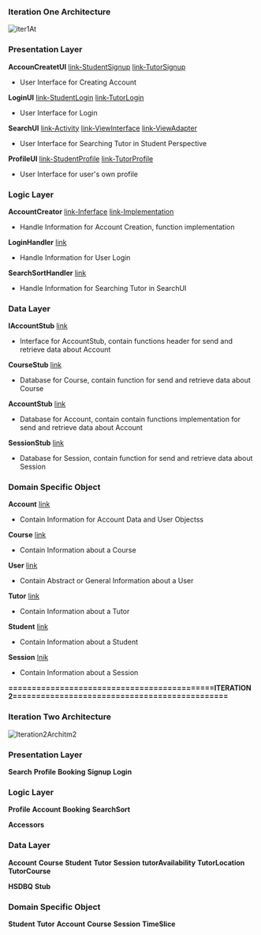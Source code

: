 
### **Iteration One Architecture**


![iter1At](/uploads/6433922d23cc5828ad32d8f54d9fdba6/iter1At.jpg)



### **Presentation Layer**
**AccounCreatetUI**
[link-StudentSignup](https://code.cs.umanitoba.ca/comp3350-winter2024/git-gud-a02-2/-/blob/dev/app/src/main/java/comp3350/teachreach/presentation/StudentSignUpActivity.java?ref_type=heads)
[link-TutorSignup](https://code.cs.umanitoba.ca/comp3350-winter2024/git-gud-a02-2/-/blob/dev/app/src/main/java/comp3350/teachreach/presentation/TutorSignUpActivity.java?ref_type=heads)
- User Interface for Creating Account

**LoginUI**
[link-StudentLogin](https://code.cs.umanitoba.ca/comp3350-winter2024/git-gud-a02-2/-/blob/dev/app/src/main/java/comp3350/teachreach/presentation/StudentLoginActivity.java?ref_type=heads)
[link-TutorLogin](https://code.cs.umanitoba.ca/comp3350-winter2024/git-gud-a02-2/-/blob/dev/app/src/main/java/comp3350/teachreach/presentation/TutorLoginActivity.java?ref_type=heads)
- User Interface for Login

**SearchUI**
[link-Activity](https://code.cs.umanitoba.ca/comp3350-winter2024/git-gud-a02-2/-/blob/dev/app/src/main/java/comp3350/teachreach/presentation/SearchActivity.java?ref_type=heads)
[link-ViewInterface](https://code.cs.umanitoba.ca/comp3350-winter2024/git-gud-a02-2/-/blob/main/app/src/main/java/comp3350/teachreach/presentation/SearchRecyclerViewAdapter.java?ref_type=heads)
[link-ViewAdapter](https://code.cs.umanitoba.ca/comp3350-winter2024/git-gud-a02-2/-/blob/dev/app/src/main/java/comp3350/teachreach/presentation/SearchRecyclerViewAdapter.java?ref_type=heads)
- User Interface for Searching Tutor in Student Perspective

**ProfileUI**
[link-StudentProfile](https://code.cs.umanitoba.ca/comp3350-winter2024/git-gud-a02-2/-/blob/dev/app/src/main/java/comp3350/teachreach/presentation/StudentProfileActivity.java?ref_type=heads)
[link-TutorProfile](https://code.cs.umanitoba.ca/comp3350-winter2024/git-gud-a02-2/-/blob/dev/app/src/main/java/comp3350/teachreach/presentation/TutorProfileActivity.java?ref_type=heads)
- User Interface for user's own profile

### **Logic Layer**
**AccountCreator**
[link-Inferface](https://code.cs.umanitoba.ca/comp3350-winter2024/git-gud-a02-2/-/blob/dev/app/src/main/java/comp3350/teachreach/logic/IAccountCreator.java?ref_type=heads)
[link-Implementation](https://code.cs.umanitoba.ca/comp3350-winter2024/git-gud-a02-2/-/blob/dev/app/src/main/java/comp3350/teachreach/logic/AccountCreator.java?ref_type=heads)
- Handle Information for Account Creation, function implementation

**LoginHandler**
[link](https://code.cs.umanitoba.ca/comp3350-winter2024/git-gud-a02-2/-/blob/dev/app/src/main/java/comp3350/teachreach/logic/LoginHandler.java?ref_type=heads)
- Handle Information for User Login

**SearchSortHandler**
[link](https://code.cs.umanitoba.ca/comp3350-winter2024/git-gud-a02-2/-/blob/dev/app/src/main/java/comp3350/teachreach/logic/SearchSortHandler.java?ref_type=heads)
- Handle Information for Searching Tutor in SearchUI

### **Data Layer**
**IAccountStub**
[link](https://code.cs.umanitoba.ca/comp3350-winter2024/git-gud-a02-2/-/blob/dev/app/src/main/java/comp3350/teachreach/data/IAccountPersistence.java?ref_type=heads)
- Interface for AccountStub, contain functions header for send and retrieve data about Account

**CourseStub**
[link](https://code.cs.umanitoba.ca/comp3350-winter2024/git-gud-a02-2/-/blob/dev/app/src/main/java/comp3350/teachreach/data/CourseStub.java?ref_type=heads)
- Database for Course, contain function for send and retrieve data about Course

**AccountStub**
[link](https://code.cs.umanitoba.ca/comp3350-winter2024/git-gud-a02-2/-/blob/dev/app/src/main/java/comp3350/teachreach/data/AccountStub.java?ref_type=heads)
- Database for Account, contain  contain functions implementation for send and retrieve data about Account

**SessionStub**
[link](https://code.cs.umanitoba.ca/comp3350-winter2024/git-gud-a02-2/-/blob/dev/app/src/main/java/comp3350/teachreach/data/SessionStub.java?ref_type=heads)
- Database for Session, contain function for send and retrieve data about Session

### **Domain Specific Object**
**Account**
[link](https://code.cs.umanitoba.ca/comp3350-winter2024/git-gud-a02-2/-/blob/dev/app/src/main/java/comp3350/teachreach/objects/Account.java?ref_type=heads)
- Contain Information for Account Data and User Objectss

**Course**
[link](https://code.cs.umanitoba.ca/comp3350-winter2024/git-gud-a02-2/-/blob/dev/app/src/main/java/comp3350/teachreach/objects/Course.java?ref_type=heads)
- Contain Information about a Course

**User**
[link](https://code.cs.umanitoba.ca/comp3350-winter2024/git-gud-a02-2/-/blob/dev/app/src/main/java/comp3350/teachreach/objects/User.java?ref_type=heads)
- Contain Abstract or General Information about a User

**Tutor**
[link](https://code.cs.umanitoba.ca/comp3350-winter2024/git-gud-a02-2/-/blob/dev/app/src/main/java/comp3350/teachreach/objects/Tutor.java?ref_type=heads)
- Contain Information about a Tutor

**Student**
[link](https://code.cs.umanitoba.ca/comp3350-winter2024/git-gud-a02-2/-/blob/dev/app/src/main/java/comp3350/teachreach/objects/Student.java?ref_type=heads)
- Contain Information about a Student

**Session**
[lnik](https://code.cs.umanitoba.ca/comp3350-winter2024/git-gud-a02-2/-/blob/dev/app/src/main/java/comp3350/teachreach/objects/Session.java?ref_type=heads)
- Contain Information about a Session


**============================================ITERATION 2==============================================**
### **Iteration Two Architecture**
![Iteration2Architm2](/uploads/8de416dd05cd84f917f708bc4ed3a4b0/Iteration2Architm2.png)

### **Presentation Layer**
**Search**
**Profile**
**Booking**
**Signup**
**Login**


### **Logic Layer**
**Profile**
**Account**
**Booking**
**SearchSort**

**Accessors**
### **Data Layer**
**Account**
**Course**
**Student**
**Tutor**
**Session**
**tutorAvailability**
**TutorLocation**
**TutorCourse**

**HSDBQ**
**Stub**


### **Domain Specific Object**
**Student**
**Tutor**
**Account**
**Course**
**Session**
**TimeSlice**